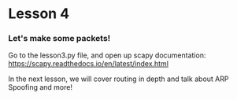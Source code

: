 # Lesson 4

### Let's make some packets!
Go to the lesson3.py file, and open up scapy documentation: https://scapy.readthedocs.io/en/latest/index.html

In the next lesson, we will cover routing in depth and talk about ARP Spoofing and more!